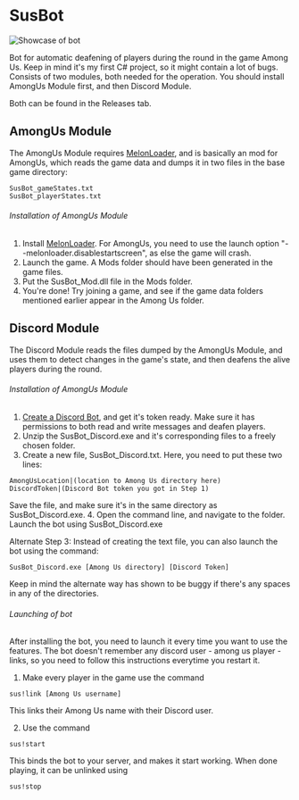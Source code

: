 # SusBot

![Showcase of bot](https://gfycat.com/glaringfoolhardyarabianhorse.gif)

Bot for automatic deafening of players during the round in the game Among Us. Keep in mind it's my first C# project, so it might contain a lot of bugs. Consists of two modules, both needed for the operation.
You should install AmongUs Module first, and then Discord Module.

Both can be found in the Releases tab.

## AmongUs Module
The AmongUs Module requires [MelonLoader](https://github.com/LavaGang/MelonLoader), and is basically an mod for AmongUs, which reads the game data and dumps it in two files in the base game directory:
```
SusBot_gameStates.txt
SusBot_playerStates.txt
```
###### Installation of AmongUs Module
1. Install [MelonLoader](https://github.com/LavaGang/MelonLoader). For AmongUs, you need to use the launch option "--melonloader.disablestartscreen", as else the game will crash.
2. Launch the game. A Mods folder should have been generated in the game files.
3. Put the SusBot_Mod.dll file in the Mods folder.
4. You're done! Try joining a game, and see if the game data folders mentioned earlier appear in the Among Us folder.

## Discord Module
The Discord Module reads the files dumped by the AmongUs Module, and uses them to detect changes in the game's state, and then deafens the alive players during the round.
###### Installation of AmongUs Module
1. [Create a Discord Bot](https://www.writebots.com/discord-bot-token/), and get it's token ready. Make sure it has permissions to both read and write messages and deafen players.
2. Unzip the SusBot_Discord.exe and it's corresponding files to a freely chosen folder.
3. Create a new file, SusBot_Discord.txt. Here, you need to put these two lines:
```
AmongUsLocation|(location to Among Us directory here)
DiscordToken|(Discord Bot token you got in Step 1)
```
Save the file, and make sure it's in the same directory as SusBot_Discord.exe.
4. Open the command line, and navigate to the folder. Launch the bot using SusBot_Discord.exe

Alternate Step 3:
Instead of creating the text file, you can also launch the bot using the command:
```
SusBot_Discord.exe [Among Us directory] [Discord Token]
```
Keep in mind the alternate way has shown to be buggy if there's any spaces in any of the directories.

###### Launching of bot
After installing the bot, you need to launch it every time you want to use the features. The bot doesn't remember any discord user - among us player - links, so you need to follow this instructions everytime you restart it.
1. Make every player in the game use the command
```
sus!link [Among Us username]
```
This links their Among Us name with their Discord user.

2. Use the command
```
sus!start
```
This binds the bot to your server, and makes it start working. When done playing, it can be unlinked using
```
sus!stop
```


